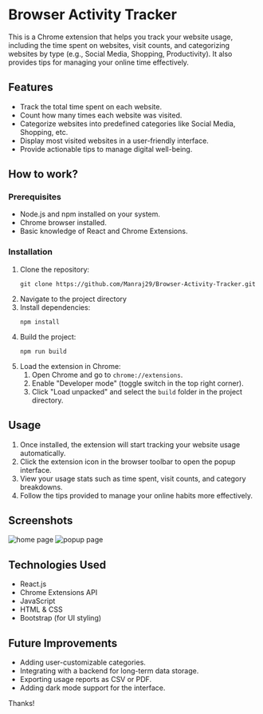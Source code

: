 # Browser Activity Tracker

This is a Chrome extension that helps you track your website usage, including the time spent on websites, visit counts, and categorizing websites by type (e.g., Social Media, Shopping, Productivity). It also provides tips for managing your online time effectively.


## Features
<ul>
    <li>Track the total time spent on each website.</li>
    <li>Count how many times each website was visited.</li>
    <li>Categorize websites into predefined categories like Social Media, Shopping, etc.</li>
    <li>Display most visited websites in a user-friendly interface.</li>
    <li>Provide actionable tips to manage digital well-being.</li>
</ul>

<h2>How to work?</h2>
<h3>Prerequisites</h3>
<ul>
    <li>Node.js and npm installed on your system.</li>
    <li>Chrome browser installed.</li>
    <li>Basic knowledge of React and Chrome Extensions.</li>
</ul>

<h3>Installation</h3>
<ol>
    <li>Clone the repository:</li>
    <pre><code>git clone https://github.com/Manraj29/Browser-Activity-Tracker.git</code></pre>
    <li>Navigate to the project directory</li>
    <li>Install dependencies:</li><pre><code>npm install</code></pre>
    <li>Build the project:</li><pre><code>npm run build</code></pre>
    <li>Load the extension in Chrome:
        <ol>
            <li>Open Chrome and go to <code>chrome://extensions</code>.</li>
            <li>Enable "Developer mode" (toggle switch in the top right corner).</li>
            <li>Click "Load unpacked" and select the <code>build</code> folder in the project directory.</li>
        </ol>
    </li>
</ol>

<h2>Usage</h2>
<ol>
    <li>Once installed, the extension will start tracking your website usage automatically.</li>
    <li>Click the extension icon in the browser toolbar to open the popup interface.</li>
    <li>View your usage stats such as time spent, visit counts, and category breakdowns.</li>
    <li>Follow the tips provided to manage your online habits more effectively.</li>
</ol>

<h2>Screenshots</h2>
<img src="https://github.com/user-attachments/assets/014f86d5-990a-422a-8a49-1222dcb57363" alt="home page"/>
<img src="https://github.com/user-attachments/assets/1d778061-3f60-4cd7-b88c-15856e59e2d1" alt="popup page"/>
<h2>Technologies Used</h2>
<ul>
    <li>React.js</li>
    <li>Chrome Extensions API</li>
    <li>JavaScript</li>
    <li>HTML & CSS</li>
    <li>Bootstrap (for UI styling)</li>
</ul>

<h2>Future Improvements</h2>
<ul>
    <li>Adding user-customizable categories.</li>
    <li>Integrating with a backend for long-term data storage.</li>
    <li>Exporting usage reports as CSV or PDF.</li>
    <li>Adding dark mode support for the interface.</li>
</ul>

Thanks!
